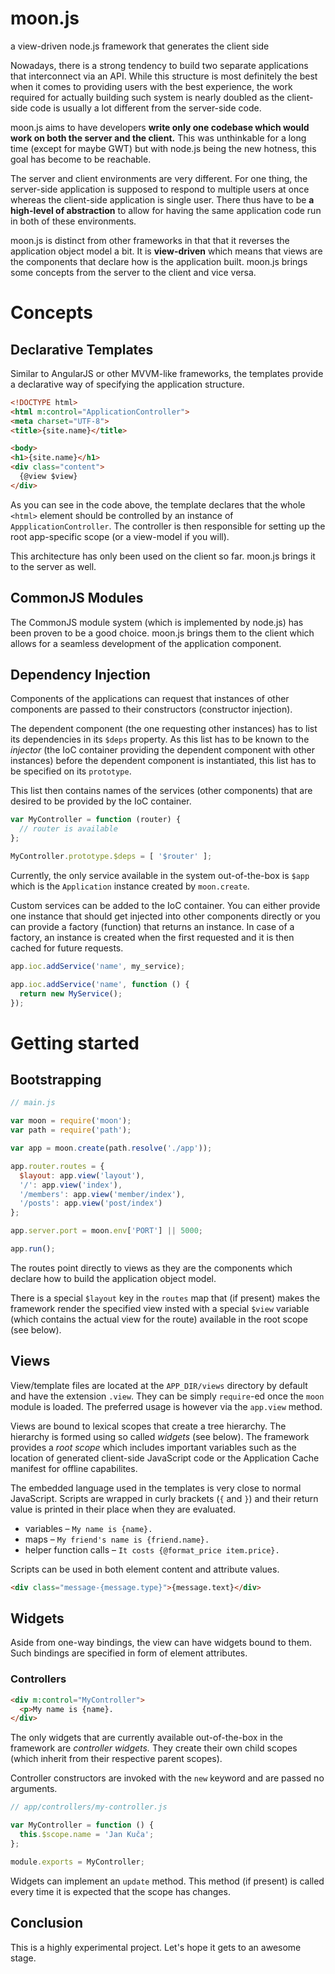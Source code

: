 # moon.js

a view-driven node.js framework that generates the client side

Nowadays, there is a strong tendency to build two separate applications that interconnect via an API. While this structure is most definitely the best when it comes to providing users with the best experience, the work required for actually building such system is nearly doubled as the client-side code is usually a lot different from the server-side code.

moon.js aims to have developers **write only one codebase which would work on both the server and the client.** This was unthinkable for a long time (except for maybe GWT) but with node.js being the new hotness, this goal has become to be reachable.

The server and client environments are very different. For one thing, the server-side application is supposed to respond to multiple users at once whereas the client-side application is single user. There thus have to be **a high-level of abstraction** to allow for having the same application code run in both of these environments.

moon.js is distinct from other frameworks in that that it reverses the application object model a bit. It is **view-driven** which means that views are the components that declare how is the application built. moon.js brings some concepts from the server to the client and vice versa.


# Concepts

## Declarative Templates

Similar to AngularJS or other MVVM-like frameworks, the templates provide a declarative way of specifying the application structure.

```html
<!DOCTYPE html>
<html m:control="ApplicationController">
<meta charset="UTF-8">
<title>{site.name}</title>

<body>
<h1>{site.name}</h1>
<div class="content">
  {@view $view}
</div>
```

As you can see in the code above, the template declares that the whole `<html>` element should be controlled by an instance of `AppplicationController`. The controller is then responsible for setting up the root app-specific scope (or a view-model if you will).

This architecture has only been used on the client so far. moon.js brings it to the server as well.

## CommonJS Modules

The CommonJS module system (which is implemented by node.js) has been proven to be a good choice. moon.js brings them to the client which allows for a seamless development of the application component.

## Dependency Injection

Components of the applications can request that instances of other components are passed to their constructors (constructor injection).

The dependent component (the one requesting other instances) has to list its dependencies in its `$deps` property. As this list has to be known to the *injector* (the IoC container providing the dependent component with other instances) before the dependent component is instantiated, this list has to be specified on its `prototype`.

This list then contains names of the services (other components) that are desired to be provided by the IoC container.

```js
var MyController = function (router) {
  // router is available
};

MyController.prototype.$deps = [ '$router' ];
```

Currently, the only service available in the system out-of-the-box is `$app` which is the `Application` instance created by `moon.create`.

Custom services can be added to the IoC container. You can either provide one instance that should get injected into other components directly or you can provide a factory (function) that returns an instance. In case of a factory, an instance is created when the first requested and it is then cached for future requests.

```js
app.ioc.addService('name', my_service);

app.ioc.addService('name', function () {
  return new MyService();
});
```


# Getting started

## Bootstrapping

```js
// main.js

var moon = require('moon');
var path = require('path');

var app = moon.create(path.resolve('./app'));

app.router.routes = {
  $layout: app.view('layout'),
  '/': app.view('index'),
  '/members': app.view('member/index'),
  '/posts': app.view('post/index')
};

app.server.port = moon.env['PORT'] || 5000;

app.run();
```

The routes point directly to views as they are the components which declare how to build the application object model.

There is a special `$layout` key in the `routes` map that (if present) makes the framework render the specified view insted with a special `$view` variable (which contains the actual view for the route) available in the root scope (see below).

## Views

View/template files are located at the `APP_DIR/views` directory by default and have the extension `.view`. They can be simply `require`-ed once the `moon` module is loaded. The preferred usage is however via the `app.view` method.

Views are bound to lexical scopes that create a tree hierarchy. The hierarchy is formed using so called *widgets* (see below). The framework provides a *root scope* which includes important variables such as the location of generated client-side JavaScript code or the Application Cache manifest for offline capabilites.

The embedded language used in the templates is very close to normal JavaScript. Scripts are wrapped in curly brackets (`{` and `}`) and their return value is printed in their place when they are evaluated.

- variables – `My name is {name}.`
- maps – `My friend's name is {friend.name}.`
- helper function calls – `It costs {@format_price item.price}.`

Scripts can be used in both element content and attribute values.

```html
<div class="message-{message.type}">{message.text}</div>
```

## Widgets

Aside from one-way bindings, the view can have widgets bound to them. Such bindings are specified in form of element attributes.

### Controllers

```html
<div m:control="MyController">
  <p>My name is {name}.
</div>
```

The only widgets that are currently available out-of-the-box in the framework are *controller widgets.* They create their own child scopes (which inherit from their respective parent scopes).

Controller constructors are invoked with the `new` keyword and are passed no arguments.

```js
// app/controllers/my-controller.js

var MyController = function () {
  this.$scope.name = 'Jan Kuča';
};

module.exports = MyController;
```

Widgets can implement an `update` method. This method (if present) is called every time it is expected that the scope has changes.

## Conclusion

This is a highly experimental project. Let's hope it gets to an awesome stage.
